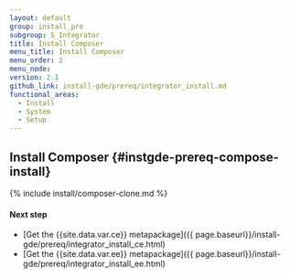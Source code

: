 ```yaml
---
layout: default
group: install_pre
subgroup: S_Integrator
title: Install Composer
menu_title: Install Composer
menu_order: 2
menu_node:
version: 2.1
github_link: install-gde/prereq/integrator_install.md
functional_areas:
  - Install
  - System
  - Setup
---
```


## Install Composer {#instgde-prereq-compose-install}

{% include install/composer-clone.md %}

#### Next step
*	[Get the {{site.data.var.ce}} metapackage]({{ page.baseurl}}/install-gde/prereq/integrator_install_ce.html)
*	[Get the {{site.data.var.ee}} metapackage]({{ page.baseurl}}/install-gde/prereq/integrator_install_ee.html)
